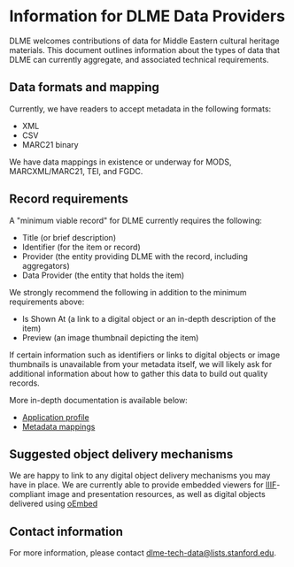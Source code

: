 # Information for DLME Data Providers

DLME welcomes contributions of data for Middle Eastern cultural heritage materials. This document outlines information about the types of data that DLME can currently aggregate, and associated technical requirements.

## Data formats and mapping

Currently, we have readers to accept metadata in the following formats:

* XML
* CSV
* MARC21 binary

We have data mappings in existence or underway for MODS, MARCXML/MARC21, TEI, and FGDC.

## Record requirements 

A "minimum viable record" for DLME currently requires the following:

* Title (or brief description)
* Identifier (for the item or record)
* Provider (the entity providing DLME with the record, including aggregators)
* Data Provider (the entity that holds the item)

We strongly recommend the following in addition to the minimum requirements above:

* Is Shown At (a link to a digital object or an in-depth description of the item)
* Preview (an image thumbnail depicting the item)

If certain information such as identifiers or links to digital objects or image thumbnails is unavailable from your metadata itself, we will likely ask for additional information about how to gather this data to build out quality records.

More in-depth documentation is available below:

* [Application profile](application_profile.md)
* [Metadata mappings](https://docs.google.com/spreadsheets/d/1Sp7uMHizVX7xN7xN9mm-vgEuESQBovXO-qenAo_TV-w/edit)

## Suggested object delivery mechanisms

We are happy to link to any digital object delivery mechanisms you may have in place. We are currently able to provide embedded viewers for [IIIF](http://iiif.io)-compliant image and presentation resources, as well as digital objects delivered using [oEmbed](http://oembed.com/)

## Contact information

For more information, please contact [dlme-tech-data@lists.stanford.edu](mailto:dlme-tech-data@lists.stanford.edu).
